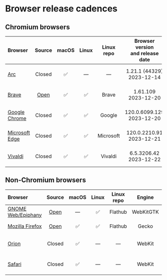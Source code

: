 # Browser release cadences

## Chromium browsers

| Browser | Source | macOS | Linux | Linux repo | Browser version<br>and release date | [Chromium](https://chromiumdash.appspot.com/releases) version<br>and release date |
|:--|:-:|:-:|:-:|:-:|:-:|:-:|
| [Arc](https://resources.arc.net/en/articles/8233343-release-notes) | Closed | ✅ | &mdash; | &mdash; | 1.21.1 (44329)<br>2023-12-14 | Stable 120.0.6099.109<br>2023-12-11 |
| [Brave](https://github.com/brave/brave-browser/releases) | [Open](https://github.com/brave/brave-browser) | ✅ | ✅ | Brave | 1.61.109<br>2023-12-20 | Stable 120.0.6099.144<br>2023-12-19 |
| [Google Chrome](https://chromereleases.googleblog.com/search/label/Stable%20updates) | Closed | ✅ | ✅ | Google | 120.0.6099.129<br>2023-12-20 | Stable 120.0.6099.129<br>2023-12-20 |
| [Microsoft Edge](https://learn.microsoft.com/en-us/deployedge/microsoft-edge-relnote-stable-channel) | Closed | ✅ | ✅ | Microsoft | 120.0.2210.91<br>2023-12-21 | Stable 120.0.6099.130<br>2023-12-19 |
| [Vivaldi](https://vivaldi.com/blog/desktop/updates/) | Closed | ✅ | ✅ | Vivaldi | 6.5.3206.42<br>2023-12-22 | Extended stable<br>120.0.6099.121<br>2023-12-12 |

## Non-Chromium browsers

| Browser | Source | macOS | Linux | Linux repo | Engine | Browser version<br>and release date |
|:--|:-:|:-:|:-:|:-:|:-:|:-:|
| [GNOME Web/Epiphany](https://gitlab.gnome.org/GNOME/epiphany/-/releases) | [Open](https://gitlab.gnome.org/GNOME/epiphany) | &mdash; | ✅ | Flathub | WebKitGTK | 45.1<br>2023-11-06 |
| [Mozilla Firefox](https://groups.google.com/a/mozilla.org/g/announce) | [Open](https://hg.mozilla.org/mozilla-central/) | ✅ | ✅ | Flathub | Gecko | 121.0<br>2023-12-19 |
| [Orion](https://kagi.com/orion/updates/orion-release-notes.html) | Closed | ✅ | &mdash; | &mdash; | WebKit | 0.99.126.4.1-beta<br>(WebKit 618.1.2)<br>2023-12-13 |
| [Safari](https://developer.apple.com/documentation/safari-release-notes/) | Closed | ✅ | &mdash; | &mdash; | WebKit | 17.2.1 (19617.1.17.11.12)<br>2023-12-19 |
